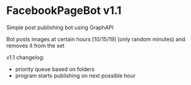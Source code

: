 # FacebookPageBot v1.1
Simple post publishing bot using GraphAPI

Bot posts images at certain hours [10/15/19] (only random minutes) and removes it from the set

v1.1 changelog:
 - priority queue based on folders
 - program starts publishing on next possible hour